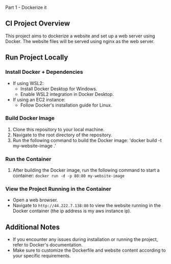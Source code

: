 Part 1 - Dockerize it

## CI Project Overview
This project aims to dockerize a website and set up a web server using Docker. The website files will be served using nginx as the web server.

## Run Project Locally
### Install Docker + Dependencies
- If using WSL2:
  - Install Docker Desktop for Windows.
  - Enable WSL2 integration in Docker Desktop.
- If using an EC2 instance:
  - Follow Docker's installation guide for Linux.

### Build Docker Image
1. Clone this repository to your local machine.
2. Navigate to the root directory of the repository.
3. Run the following command to build the Docker image: 'docker build -t my-website-image .'


### Run the Container
1. After building the Docker image, run the following command to start a container: `docker run -d -p 80:80 my-website-image`


### View the Project Running in the Container
- Open a web browser.
- Navigate to `http://44.222.7.138:80` to view the website running in the Docker container (the ip address is my aws instance ip).

## Additional Notes
- If you encounter any issues during installation or running the project, refer to Docker's documentation.
- Make sure to customize the Dockerfile and website content according to your specific requirements.


